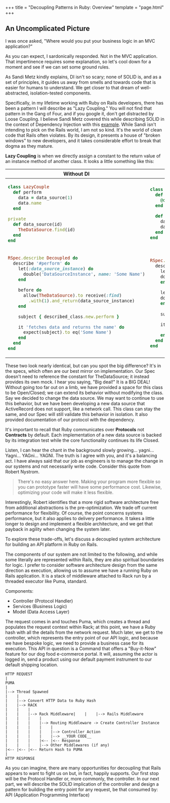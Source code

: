 +++
title = "Decoupling Patterns in Ruby: Overview"
template = "page.html"
+++

## An Uncomplicated Picture

I was once asked, "Where would you put your business logic in an MVC application?"

As you can expect, I sardonically responded. Not in the MVC application. That impertinence requires some explanation, so let's cool down for a moment and see if we can set some ground rules.

As Sandi Metz kindly explains, DI isn't so scary; none of SOLID is, and as a set of principles, it guides us away from smells and towards code that is easier for humans to understand. We get closer to that dream of well-abstracted, isolation-tested components.

Specifically, in my lifetime working with Ruby on Rails developers, there has been a pattern I will describe as "Lazy Coupling." You will not find that pattern in the Gang of Four, and if you google it, don't get distracted by Loose Coupling. I believe Sandi Metz covered this while describing SOLID in the context of Dependency Injection with this [example](https://sandimetz.com/blog/2009/03/21/solid-design-principles#example4pain). While Sandi isn't intending to pick on the Rails world, I am not so kind. It's the world of clean code that Rails often violates. By its design, it presents a house of "broken windows" to new developers, and it takes considerable effort to break that dogma as they mature.

__Lazy Coupling__ is when we directly assign a constant to the return value of an instance method of another class. It looks a little something like this:
<table style="width:100%">
<thead>
<tr>
<th style="width:50%">
Without DI
</th>
<th>
With DI
</th>
</tr>
</thead>
<tbody>
<tr>
<td>

```ruby
class LazyCouple
  def perform
    data = data_source(1)
    data.name
  end

private
  def data_source(id)
    TheDataSource.find(id)
  end
end
```
</td>
<td>

```ruby
class Decoupled
  def initialize(data_source = TheDataSource)
    @data_source = data_source
  end

  def perform
    data = @data_source.find(1)
    data.name
  end
end
```
</td>
</tr>
<tr>
<td>

```ruby
RSpec.describe Decoupled do
  describe '#perform' do
    let(:data_source_instance) do
      double('DataSourceInstance', name: 'Some Name')
    end

    before do
      allow(TheDataSource).to receive(:find)
        .with(1).and_return(data_source_instance)
    end

    subject { described_class.new.perform }

    it 'fetches data and returns the name' do
      expect(subject).to eq('Some Name')
    end
  end
end
```  
</td>
<td>

```ruby
RSpec.describe LazyCouple do
  describe '#perform' do
    let(:data_source_instance) do
	double('DataSourceInstance', name: 'Some Name')
    end

    let(:mock_data_source) do
	double('MockDataSource', find: data_source_instance)
    end
    
    subject { described_class.new(mock_data_source).perform }

    it 'fetches data and returns the name' do
      expect(subject).to eq('Some Name')
    end
  end
end
```
</td>
</tr>
</tbody>
</table>

These two look nearly identical, but can you spot the big difference? It's in the specs, which often are our best mirror on implementation. Our Spec doesn't need to reference the constant for TheDataSource; it instead provides its own mock. I hear you saying, "Big deal!" It is a BIG DEAL! Without going too far out on a limb, we have provided a space for this class to be Open/Closed; we can extend its behavior without modifying the class. Say we decided to change the data source. We may want to continue to use this behavior, but we have been developing a new data source that ActiveRecord does not support, like a network call. This class can stay the same, and our Spec will still validate this behavior in isolation. It also provided documentation of our protocol with the dependency.

It's important to recall that Ruby communicates over __Protocols__ not __Contracts__ by default. Each implementation of a new data source is backed by its integration test while the core functionality continues its life Closed.

Listen, I can hear the chant in the background slowly growing... yagni... Yagni... YAGni... YAGNI. The truth is I agree with you, and it's a balancing act. I have always said that our job as engineers is to manage the change in our systems and not necessarily write code.
Consider this quote from Robert Nystrom.

> There's no easy answer here. Making your program more flexible so you can prototype faster will have some performance cost. Likewise, optimizing your code will make it less flexible.

Interestingly, Robert identifies that a more rigid software architecture free from additional abstractions is the pre-optimization. We trade off current performance for flexibility. Of course, the point concerns systems performance, but it also applies to delivery performance. It takes a little longer to design and implement a flexible architecture, and we get that payback in agility when changing the system later.

To explore these trade-offs, let's discuss a decoupled system architecture for building an API platform in Ruby on Rails.

The components of our system are not limited to the following, and while some literally are represented within Rails, they are also spiritual boundaries for logic. I prefer to consider software architecture design from the same direction as execution, allowing us to assume we have a running Ruby on Rails application. It is a stack of middleware attached to Rack run by a threaded executor like Puma, standard.

Components:
- Controller (Protocol Handler)
- Services (Business Logic)
- Model (Data Access Layer)

The request comes in and touches Puma, which creates a thread and populates the request context within Rack; at this point, we have a Ruby hash with all the details from the network request. Much later, we get to the controller, which represents the entry point of our API logic, and because we have bespoke logic, we need to provide a business case for its execution. This API in question is a Command that offers a "Buy-it-Now" feature for our dog food e-commerce portal. It will, assuming the actor is logged in, send a product using our default payment instrument to our default shipping location.

    HTTP REQUEST
    |
    PUMA
    |
    |--> Thread Spawned
    |    |
    |    |--> Convert HTTP Data to Ruby Hash
    |    |--> RACK
    |    |    |
    |    |    |--> Rack Middleware|    |    |--> Rails Middleware
    |    |    |    |
    |    |    |    |--> Routing Middleware -> Create Controller Instance
    |    |    |    |    |
    |    |    |    |    |--> Controller Action
    |    |    |    |    |--> __YOUR CODE__
    |    |    |    |<-- |<-- Response
    |    |    |    |--> Other Middlewares (if any)
    |<-- |<-- |<-- Return Hash to PUMA
    |
    HTTP RESPONSE

As you can imagine, there are many opportunities for decoupling that Rails appears to want to fight us on but, in fact, happily supports. Our first stop will be the Protocol Handler or, more commonly, the controller. In our next part, we will describe the SOLID implication of the controller and design a pattern for building the entry point for any request, be that consumed by:
API (Application Programming Interface)
